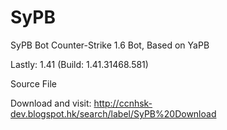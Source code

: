 # SyPB 

SyPB Bot 
Counter-Strike 1.6 Bot, Based on YaPB

Lastly: 1.41 (Build: 1.41.31468.581)

Source File

Download and visit:
http://ccnhsk-dev.blogspot.hk/search/label/SyPB%20Download